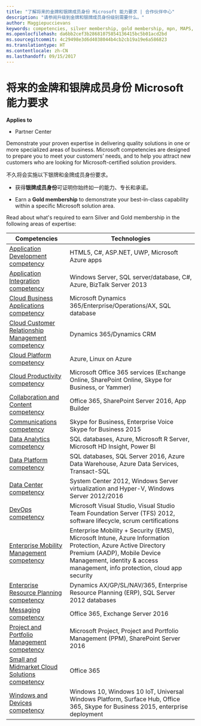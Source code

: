 ```yaml
---
title: "了解将来的金牌和银牌成员身份 Microsoft 能力要求 | 合作伙伴中心"
description: "请参阅升级到金牌和银牌成员身份级别需要什么。"
author: Maggiepuccievans
keywords: competencies, silver membership, gold membership, mpn, MAPS, proficiency, Microsoft Partner Network, network membership
ms.openlocfilehash: da6bb2cef3b28681075854136415bc5b01acd2bd
ms.sourcegitcommit: 4c29498e3d6d4038044b4cb2cb19a19e6a586823
ms.translationtype: HT
ms.contentlocale: zh-CN
ms.lasthandoff: 09/15/2017
---
```

# <a name="upcoming-microsoft-competency-requirements-for-gold-and-silver-membership"></a>将来的金牌和银牌成员身份 Microsoft 能力要求

**Applies to**

-  Partner Center

Demonstrate your proven expertise in delivering quality solutions in one or more specialized areas of business. Microsoft competencies are designed to prepare you to meet your customers’ needs, and to help you attract new customers who are looking for Microsoft-certified solution providers.

不久将会实施以下银牌和金牌成员身份要求。 

- 获得**银牌成员身份**可证明你始终如一的能力、专长和承诺。

- Earn a **Gold membership** to demonstrate your best-in-class capability within a specific Microsoft solution area.

Read about what's required to earn Silver and Gold membership in the following areas of expertise:


| Competencies  | Technologies |
|   ------------------   |   -------   |
| [Application Development competency](competency-application-development.md) | HTML5, C#, ASP.NET, UWP, Microsoft Azure apps |
| [Application Integration competency](competency-application-integration.md) | Windows Server, SQL server/database, C#, Azure, BizTalk Server 2013|
| [Cloud Business Applications competency](competency-cloud-business-applications.md)| Microsoft Dynamics 365/Enterprise/Operations/AX, SQL database |
| [Cloud Customer Relationship Management competency](competency-cloud-customer-relationship-management.md)| Dynamics 365/Dynamics CRM |
| [Cloud Platform competency](competency-cloud-platform.md)| Azure, Linux on Azure |
| [Cloud Productivity competency](competency-cloud-productivity.md)| Microsoft Office 365 services (Exchange Online, SharePoint Online, Skype for Business, or Yammer)|
| [Collaboration and Content competency](competency-collaboration-and-content.md)| Office 365, SharePoint Server 2016, App Builder |
| [Communications competency](competency-communications.md)| Skype for Business, Enterprise Voice Skype for Business 2015 |
| [Data Analytics competency](competency-data-analytics.md)| SQL databases, Azure, Microsoft R Server, Microsoft HD Insight, Power BI |
| [Data Platform competency](competency-data-platform.md)| SQL databases, SQL Server 2016, Azure Data Warehouse, Azure Data Services, Transact-SQL |
| [Data Center competency](competency-datacenter.md)| System Center 2012, Windows Server virtualization and Hyper-V, Windows Server 2012/2016 |
| [DevOps competency](competency-devops.md)| Microsoft Visual Studio, Visual Studio Team Foundation Server (TFS) 2012, software lifecycle, scrum certifications |
| [Enterprise Mobility Management competency](competency-enterprise-mobility-management.md)| Enterprise Mobility + Security (EMS), Microsoft Intune, Azure Information Protection, Azure Active Directory Premium (AADP), Mobile Device Management, identity & access management, info protection, cloud app security |
| [Enterprise Resource Planning competency](competency-enterprise-resource-planning.md)| Dynamics AX/GP/SL/NAV/365, Enterprise Resource Planning (ERP), SQL Server 2012 databases  |
| [Messaging competency](competency-messaging.md)| Office 365, Exchange Server 2016 |
| [Project and Portfolio Management competency](competency-project-and-portfolio-management.md)| Microsoft Project, Project and Portfolio Management (PPM), SharePoint Server 2016|
| [Small and Midmarket Cloud Solutions competency](competency-small-and-midmarket-cloud-solutions.md)| Office 365 |
| [Windows and Devices competency](competency-windows-and-devices.md)| Windows 10, Windows 10 IoT, Universal Windows Platform, Surface Hub, Office 365, Skype for Business 2015, enterprise deployment |